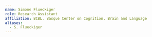 ```yaml
---
name: Simone Flueckiger
role: Research Assistant
affiliation: BCBL. Basque Center on Cognition, Brain and Language
aliases:
  - S. Flueckiger
---
```

